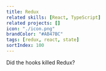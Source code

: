 ```yaml
---
title: Redux
related skills: [React, TypeScript]
related projects: []
icon: "./icon.png"
brandColor: "#AB47BC"
tags: [redux, react, state]
sortIndex: 100
---
```


Did the hooks killed Redux?
